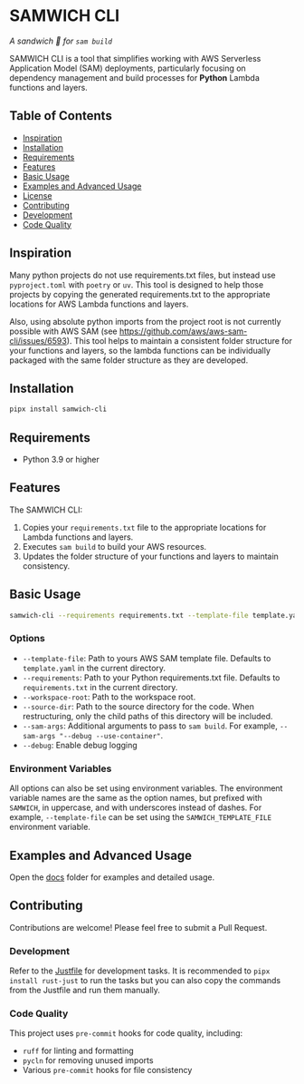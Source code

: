 # SAMWICH CLI

_A sandwich :sandwich: for `sam build`_

SAMWICH CLI is a tool that simplifies working with AWS Serverless Application Model (SAM) deployments, particularly focusing on dependency management and build processes for **Python** Lambda functions and layers.

<!-- ts -->

## Table of Contents

- [Inspiration](#inspiration)
- [Installation](#installation)
- [Requirements](#requirements)
- [Features](#features)
- [Basic Usage](#basic-usage)
- [Examples and Advanced Usage](#examples-and-advanced-usage)
- [License](#license)
- [Contributing](#contributing)
- [Development](#development)
- [Code Quality](#code-quality)

<!-- te -->

## Inspiration

Many python projects do not use requirements.txt files, but instead use `pyproject.toml` with `poetry` or `uv`. This tool is designed to help those projects by copying the generated requirements.txt to the appropriate locations for AWS Lambda functions and layers.

Also, using absolute python imports from the project root is not currently possible with AWS SAM (see https://github.com/aws/aws-sam-cli/issues/6593). This tool helps to maintain a consistent folder structure for your functions and layers, so the lambda functions can be individually packaged with the same folder structure as they are developed.

## Installation

```bash
pipx install samwich-cli
```

## Requirements

- Python 3.9 or higher

## Features

The SAMWICH CLI:

1. Copies your `requirements.txt` file to the appropriate locations for Lambda functions and layers.
2. Executes `sam build` to build your AWS resources.
3. Updates the folder structure of your functions and layers to maintain consistency.

## Basic Usage

```bash
samwich-cli --requirements requirements.txt --template-file template.yaml
```

### Options

- `--template-file`: Path to yours AWS SAM template file. Defaults to `template.yaml` in the current directory.
- `--requirements`: Path to your Python requirements.txt file. Defaults to `requirements.txt` in the current directory.
- `--workspace-root`: Path to the workspace root.
- `--source-dir`: Path to the source directory for the code. When restructuring, only the child paths of this directory will be included.
- `--sam-args`: Additional arguments to pass to `sam build`. For example, `--sam-args "--debug --use-container"`.
- `--debug`: Enable debug logging

### Environment Variables

All options can also be set using environment variables. The environment variable names are the same as the option names, but prefixed with `SAMWICH`, in uppercase, and with underscores instead of dashes. For example, `--template-file` can be set using the `SAMWICH_TEMPLATE_FILE` environment variable.

## Examples and Advanced Usage

Open the [docs](docs/) folder for examples and detailed usage.

## Contributing

Contributions are welcome! Please feel free to submit a Pull Request.

### Development

Refer to the [Justfile](./Justfile) for development tasks. It is recommended to `pipx install rust-just` to run the tasks but you can also copy the commands from the Justfile and run them manually.

### Code Quality

This project uses `pre-commit` hooks for code quality, including:

- `ruff` for linting and formatting
- `pycln` for removing unused imports
- Various `pre-commit` hooks for file consistency
